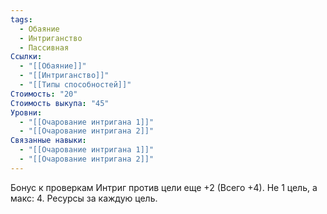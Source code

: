 ```yaml
---
tags:
  - Обаяние
  - Интриганство
  - Пассивная
Ссылки:
  - "[[Обаяние]]"
  - "[[Интриганство]]"
  - "[[Типы способностей]]"
Стоимость: "20"
Стоимость выкупа: "45"
Уровни:
  - "[[Очарование интригана 1]]"
  - "[[Очарование интригана 2]]"
Связанные навыки:
  - "[[Очарование интригана 1]]"
  - "[[Очарование интригана 2]]"
---
```

Бонус к проверкам Интриг против цели еще +2 (Всего +4). Не 1 цель, а макс: 4. Ресурсы за каждую цель.